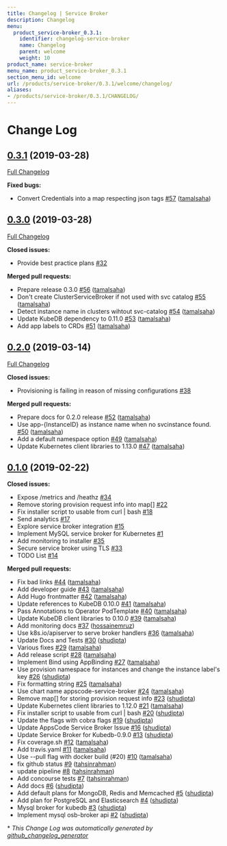 ```yaml
---
title: Changelog | Service Broker
description: Changelog
menu:
  product_service-broker_0.3.1:
    identifier: changelog-service-broker
    name: Changelog
    parent: welcome
    weight: 10
product_name: service-broker
menu_name: product_service-broker_0.3.1
section_menu_id: welcome
url: /products/service-broker/0.3.1/welcome/changelog/
aliases:
- /products/service-broker/0.3.1/CHANGELOG/
---
```


# Change Log

## [0.3.1](https://github.com/appscode/service-broker/tree/0.3.1) (2019-03-28)
[Full Changelog](https://github.com/appscode/service-broker/compare/0.3.0...0.3.1)

**Fixed bugs:**

- Convert Credentials into a map respecting json tags [\#57](https://github.com/appscode/service-broker/pull/57) ([tamalsaha](https://github.com/tamalsaha))

## [0.3.0](https://github.com/appscode/service-broker/tree/0.3.0) (2019-03-28)
[Full Changelog](https://github.com/appscode/service-broker/compare/0.2.0...0.3.0)

**Closed issues:**

- Provide best practice plans [\#32](https://github.com/appscode/service-broker/issues/32)

**Merged pull requests:**

- Prepare release 0.3.0 [\#56](https://github.com/appscode/service-broker/pull/56) ([tamalsaha](https://github.com/tamalsaha))
- Don't create ClusterServiceBroker if not used with svc catalog [\#55](https://github.com/appscode/service-broker/pull/55) ([tamalsaha](https://github.com/tamalsaha))
- Detect instance name in clusters wihtout svc-catalog [\#54](https://github.com/appscode/service-broker/pull/54) ([tamalsaha](https://github.com/tamalsaha))
- Update KubeDB dependency to 0.11.0 [\#53](https://github.com/appscode/service-broker/pull/53) ([tamalsaha](https://github.com/tamalsaha))
- Add app labels to CRDs [\#51](https://github.com/appscode/service-broker/pull/51) ([tamalsaha](https://github.com/tamalsaha))

## [0.2.0](https://github.com/appscode/service-broker/tree/0.2.0) (2019-03-14)
[Full Changelog](https://github.com/appscode/service-broker/compare/0.1.0...0.2.0)

**Closed issues:**

- Provisioning is failing in reason of missing configurations [\#38](https://github.com/appscode/service-broker/issues/38)

**Merged pull requests:**

- Prepare docs for 0.2.0 release [\#52](https://github.com/appscode/service-broker/pull/52) ([tamalsaha](https://github.com/tamalsaha))
- Use app-{InstanceID} as instance name when no svcinstance found. [\#50](https://github.com/appscode/service-broker/pull/50) ([tamalsaha](https://github.com/tamalsaha))
- Add a default namespace option [\#49](https://github.com/appscode/service-broker/pull/49) ([tamalsaha](https://github.com/tamalsaha))
- Update Kubernetes client libraries to 1.13.0 [\#47](https://github.com/appscode/service-broker/pull/47) ([tamalsaha](https://github.com/tamalsaha))

## [0.1.0](https://github.com/appscode/service-broker/tree/0.1.0) (2019-02-22)
**Closed issues:**

- Expose /metrics and /heathz [\#34](https://github.com/appscode/service-broker/issues/34)
- Remove storing provision request info into map\[\] [\#22](https://github.com/appscode/service-broker/issues/22)
- Fix installer script to usable from curl | bash [\#18](https://github.com/appscode/service-broker/issues/18)
- Send analytics [\#17](https://github.com/appscode/service-broker/issues/17)
- Explore service broker integration [\#15](https://github.com/appscode/service-broker/issues/15)
- Implement MySQL service broker for Kubernetes [\#1](https://github.com/appscode/service-broker/issues/1)
- Add monitoring to installer [\#35](https://github.com/appscode/service-broker/issues/35)
- Secure service broker using TLS [\#33](https://github.com/appscode/service-broker/issues/33)
- TODO List [\#14](https://github.com/appscode/service-broker/issues/14)

**Merged pull requests:**

- Fix bad links [\#44](https://github.com/appscode/service-broker/pull/44) ([tamalsaha](https://github.com/tamalsaha))
- Add developer guide [\#43](https://github.com/appscode/service-broker/pull/43) ([tamalsaha](https://github.com/tamalsaha))
- Add Hugo frontmatter [\#42](https://github.com/appscode/service-broker/pull/42) ([tamalsaha](https://github.com/tamalsaha))
- Update references to KubeDB 0.10.0 [\#41](https://github.com/appscode/service-broker/pull/41) ([tamalsaha](https://github.com/tamalsaha))
- Pass Annotations to Operator PodTemplate [\#40](https://github.com/appscode/service-broker/pull/40) ([tamalsaha](https://github.com/tamalsaha))
- Update KubeDB client libraries to 0.10.0 [\#39](https://github.com/appscode/service-broker/pull/39) ([tamalsaha](https://github.com/tamalsaha))
- Add monitoring docs [\#37](https://github.com/appscode/service-broker/pull/37) ([hossainemruz](https://github.com/hossainemruz))
- Use k8s.io/apiserver to serve broker handlers [\#36](https://github.com/appscode/service-broker/pull/36) ([tamalsaha](https://github.com/tamalsaha))
- Update Docs and Tests [\#30](https://github.com/appscode/service-broker/pull/30) ([shudipta](https://github.com/shudipta))
- Various fixes [\#29](https://github.com/appscode/service-broker/pull/29) ([tamalsaha](https://github.com/tamalsaha))
- Add release script [\#28](https://github.com/appscode/service-broker/pull/28) ([tamalsaha](https://github.com/tamalsaha))
- Implement Bind using AppBinding [\#27](https://github.com/appscode/service-broker/pull/27) ([tamalsaha](https://github.com/tamalsaha))
- Use provision namespace for instances and change the instance label's key [\#26](https://github.com/appscode/service-broker/pull/26) ([shudipta](https://github.com/shudipta))
- Fix formatting string [\#25](https://github.com/appscode/service-broker/pull/25) ([tamalsaha](https://github.com/tamalsaha))
- Use chart name appscode-service-broker [\#24](https://github.com/appscode/service-broker/pull/24) ([tamalsaha](https://github.com/tamalsaha))
- Remove map\[\] for storing provision request info [\#23](https://github.com/appscode/service-broker/pull/23) ([shudipta](https://github.com/shudipta))
- Update Kubernetes client libraries to 1.12.0 [\#21](https://github.com/appscode/service-broker/pull/21) ([tamalsaha](https://github.com/tamalsaha))
- Fix installer script to usable from curl | bash [\#20](https://github.com/appscode/service-broker/pull/20) ([shudipta](https://github.com/shudipta))
- Update the flags with cobra flags [\#19](https://github.com/appscode/service-broker/pull/19) ([shudipta](https://github.com/shudipta))
- Update AppsCode Service Broker Issue [\#16](https://github.com/appscode/service-broker/pull/16) ([shudipta](https://github.com/shudipta))
- Update Service Broker for Kubedb-0.9.0 [\#13](https://github.com/appscode/service-broker/pull/13) ([shudipta](https://github.com/shudipta))
- Fix coverage.sh [\#12](https://github.com/appscode/service-broker/pull/12) ([tamalsaha](https://github.com/tamalsaha))
- Add travis.yaml [\#11](https://github.com/appscode/service-broker/pull/11) ([tamalsaha](https://github.com/tamalsaha))
- Use --pull flag with docker build \(\#20\) [\#10](https://github.com/appscode/service-broker/pull/10) ([tamalsaha](https://github.com/tamalsaha))
- fix github status [\#9](https://github.com/appscode/service-broker/pull/9) ([tahsinrahman](https://github.com/tahsinrahman))
- update pipeline [\#8](https://github.com/appscode/service-broker/pull/8) ([tahsinrahman](https://github.com/tahsinrahman))
- Add concourse tests [\#7](https://github.com/appscode/service-broker/pull/7) ([tahsinrahman](https://github.com/tahsinrahman))
- Add docs [\#6](https://github.com/appscode/service-broker/pull/6) ([shudipta](https://github.com/shudipta))
- Add default plans for MongoDB, Redis and Memcached [\#5](https://github.com/appscode/service-broker/pull/5) ([shudipta](https://github.com/shudipta))
- Add plan for PostgreSQL and Elasticsearch [\#4](https://github.com/appscode/service-broker/pull/4) ([shudipta](https://github.com/shudipta))
- Mysql broker for kubedb [\#3](https://github.com/appscode/service-broker/pull/3) ([shudipta](https://github.com/shudipta))
- Implement mysql osb-broker api [\#2](https://github.com/appscode/service-broker/pull/2) ([shudipta](https://github.com/shudipta))



\* *This Change Log was automatically generated by [github_changelog_generator](https://github.com/skywinder/Github-Changelog-Generator)*